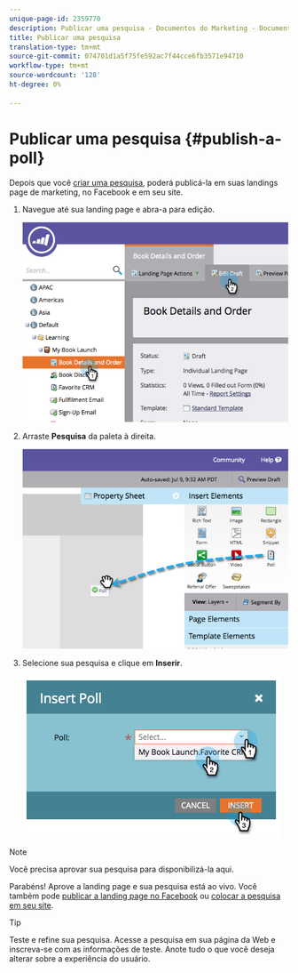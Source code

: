 ```yaml
---
unique-page-id: 2359770
description: Publicar uma pesquisa - Documentos do Marketing - Documentação do produto
title: Publicar uma pesquisa
translation-type: tm+mt
source-git-commit: 074701d1a5f75fe592ac7f44cce6fb3571e94710
workflow-type: tm+mt
source-wordcount: '128'
ht-degree: 0%

---
```



# Publicar uma pesquisa {#publish-a-poll}

Depois que você [criar uma pesquisa](/help/marketo/product-docs/demand-generation/social/creating-a-poll/create-a-poll.md), poderá publicá-la em suas landings page de marketing, no Facebook e em seu site.

1. Navegue até sua landing page e abra-a para edição.

   ![](assets/image2014-9-19-10-3a45-3a23.png)

1. Arraste **Pesquisa** da paleta à direita.

   ![](assets/image2014-9-19-10-3a45-3a50.png)

1. Selecione sua pesquisa e clique em **Inserir**.

   ![](assets/image2014-9-19-10-3a45-3a58.png)

>[!NOTE]
>
>Você precisa aprovar sua pesquisa para disponibilizá-la aqui.

Parabéns! Aprove a landing page e sua pesquisa está ao vivo. Você também pode [publicar a landing page no Facebook](/help/marketo/product-docs/demand-generation/facebook/publish-landing-pages-to-facebook.md) ou [colocar a pesquisa em seu site](/help/marketo/product-docs/demand-generation/social/social-functions/deploy-social-on-your-website.md).

>[!TIP]
>
>Teste e refine sua pesquisa. Acesse a pesquisa em sua página da Web e inscreva-se com as informações de teste. Anote tudo o que você deseja alterar sobre a experiência do usuário.
